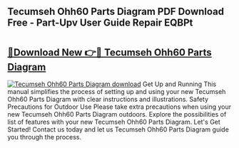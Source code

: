 ## Tecumseh Ohh60 Parts Diagram PDF Download Free - Part-Upv User Guide Repair EQBPt

# <h2><a href="http://dfu956w.blite.top/?on=Tecumseh+Ohh60+Parts+Diagram">🔗Download New 👉🔴 Tecumseh Ohh60 Parts Diagram</a></h2>

[![Tecumseh Ohh60 Parts Diagram download](https://i.imgur.com/lujVjoI.png)](http://dfu956w.blite.top/?on=Tecumseh+Ohh60+Parts+Diagram)
Get Up and Running This manual simplifies the process of setting up and using your new Tecumseh Ohh60 Parts Diagram with clear instructions and illustrations. Safety Precautions for Outdoor Use Please take extra precautions when using your new Tecumseh Ohh60 Parts Diagram outdoors. Explore the possibilities of list of features with your new Tecumseh Ohh60 Parts Diagram. Let's Get Started! Contact us today and let us Tecumseh Ohh60 Parts Diagram guide you through the process.
